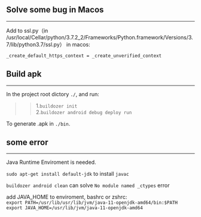 ## Solve some bug in Macos
------
Add to ssl.py（in /usr/local/Cellar/python/3.7.2_2/Frameworks/Python.framework/Versions/3.7/lib/python3.7/ssl.py） in macos:  

    _create_default_https_context = _create_unverified_context 


## Build apk
-------
In the project root dictory `./`, and run:

>>1.`buildozer init`   
>>2.`buildozer android debug deploy run`  

To generate .apk in `./bin`.



## some error
-------

Java Runtime Enviroment is needed.  

`sudo apt-get install default-jdk` to install `javac`  

`buildozer android clean` can solve `No module named _ctypes` error  

add JAVA_HOME to enviroment, bashrc or zshrc:  
`export PATH=/usr/lib/usr/lib/jvm/java-11-openjdk-amd64/bin:$PATH`
`export JAVA_HOME=/usr/lib/jvm/java-11-openjdk-amd64`

